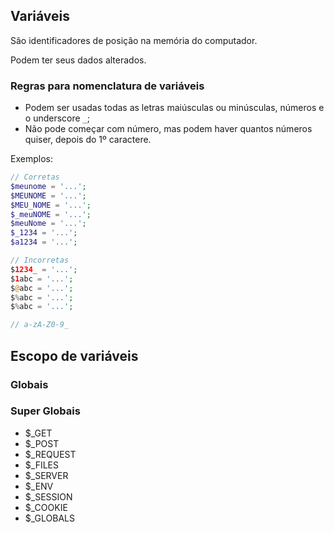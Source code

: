 ## Variáveis

São identificadores de posição na memória do computador.

Podem ter seus dados alterados.


### Regras para nomenclatura de variáveis

- Podem ser usadas todas as letras maiúsculas ou minúsculas, números e o underscore `_`;
- Não pode começar com número, mas podem haver quantos números quiser, depois do 1º caractere.

Exemplos:

```php
// Corretas
$meunome = '...';
$MEUNOME = '...';
$MEU_NOME = '...';
$_meuNOME = '...';
$meuNome = '...';
$_1234 = '...';
$a1234 = '...';

// Incorretas
$1234_ = '...';
$1abc = '...';
$@abc = '...';
$%abc = '...';
$%abc = '...';
```

```php
// a-zA-Z0-9_
```

## Escopo de variáveis

<!--  -->

### Globais

<!--  -->

### Super Globais

- $_GET
- $_POST
- $_REQUEST
- $_FILES
- $_SERVER
- $_ENV
- $_SESSION
- $_COOKIE
- $_GLOBALS
